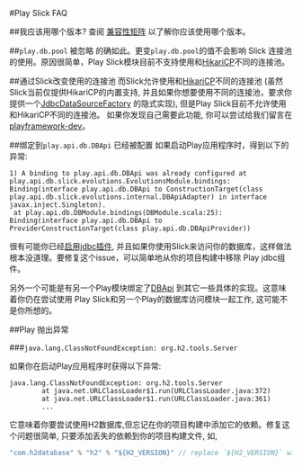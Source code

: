 #Play Slick FAQ


##我应该用哪个版本?
查阅 [兼容性矩阵](https://github.com/playframework/play-slick#releases) 以了解你应该使用哪个版本。


##`play.db.pool` 被忽略
的确如此。更变`play.db.pool`的值不会影响 Slick 连接池的使用。原因很简单，Play Slick模块目前不支持使用和[HikariCP](http://brettwooldridge.github.io/HikariCP/)不同的连接池。


##通过Slick改变使用的连接池
而Slick允许使用和[HikariCP](http://brettwooldridge.github.io/HikariCP/)不同的连接池 (虽然Slick当前仅提供HikariCP的内置支持, 并且如果你想要使用不同的连接池，要求你提供一个[JdbcDataSourceFactory](http://slick.typesafe.com/doc/3.0.0/api/index.html#slick.jdbc.JdbcDataSourceFactory) 的隐式实现), 但是Play Slick目前不允许使用和HikariCP不同的连接池。 如果你发现自己需要此功能, 你可以尝试给我们留言在 [playframework-dev](https://groups.google.com/forum/#!forum/play-framework-dev)。


##绑定到`play.api.db.DBApi` 已经被配置
如果启动Play应用程序时，得到以下的异常:

```
1) A binding to play.api.db.DBApi was already configured at play.api.db.slick.evolutions.EvolutionsModule.bindings:
Binding(interface play.api.db.DBApi to ConstructionTarget(class play.api.db.slick.evolutions.internal.DBApiAdapter) in interface javax.inject.Singleton).
 at play.api.db.DBModule.bindings(DBModule.scala:25):
Binding(interface play.api.db.DBApi to ProviderConstructionTarget(class play.api.db.DBApiProvider))
```

很有可能你已经[启用jdbc插件](https://www.playframework.com/documentation/2.4.x/ScalaDatabase), 并且如果你使用Slick来访问你的数据库，这样做法根本没道理。要修复这个issue，可以简单地从你的项目构建中移除 Play jdbc组件。

另外一个可能是有另一个Play模块绑定了[DBApi](https://www.playframework.com/documentation/2.4.x/api/scala/play/api/db/DBApi.html) 到其它一些具体的实现。这意味着你仍在尝试使用 Play Slick和另一个Play的数据库访问模块一起工作, 这可能不是你所想的。


##Play 抛出异常 

###`java.lang.ClassNotFoundException: org.h2.tools.Server`

如果你在启动Play应用程序时获得以下异常:

```
java.lang.ClassNotFoundException: org.h2.tools.Server
        at java.net.URLClassLoader$1.run(URLClassLoader.java:372)
        at java.net.URLClassLoader$1.run(URLClassLoader.java:361)
        ...
```

它意味着你要尝试使用H2数据库,但忘记在你的项目构建中添加它的依赖。修复这个问题很简单, 只要添加丢失的依赖到你的项目构建文件, 如,

```sbt
"com.h2database" % "h2" % "${H2_VERSION}" // replace `${H2_VERSION}` with an actual version number
```